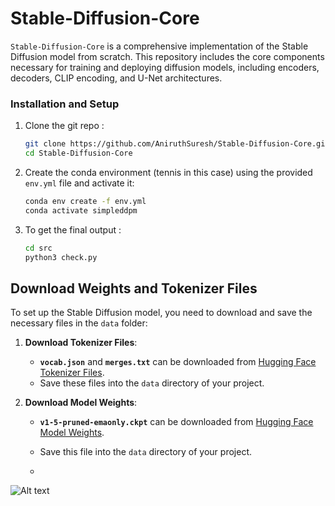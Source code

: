 # Stable-Diffusion-Core

`Stable-Diffusion-Core` is a comprehensive implementation of the Stable Diffusion model from scratch. This repository includes the core components necessary for training and deploying diffusion models, including encoders, decoders, CLIP encoding, and U-Net architectures.


### Installation and Setup

1. Clone the git repo :
   ```bash
   git clone https://github.com/AniruthSuresh/Stable-Diffusion-Core.git
   cd Stable-Diffusion-Core

2. Create the conda environment (tennis in this case) using the provided `env.yml` file and activate it:
   
   ```bash
   conda env create -f env.yml
   conda activate simpleddpm

3. To get the final output :
   ```bash
   cd src
   python3 check.py

## Download Weights and Tokenizer Files

To set up the Stable Diffusion model, you need to download and save the necessary files in the `data` folder:

1. **Download Tokenizer Files**:
    - **`vocab.json`** and **`merges.txt`** can be downloaded from [Hugging Face Tokenizer Files](https://huggingface.co/runwayml/stable-diffusion-v1-5/tree/main/tokenizer).
    - Save these files into the `data` directory of your project.

2. **Download Model Weights**:
    - **`v1-5-pruned-emaonly.ckpt`** can be downloaded from [Hugging Face Model Weights](https://huggingface.co/runwayml/stable-diffusion-v1-5/tree/main).
    - Save this file into the `data` directory of your project.
  
    - 
![Alt text]([https://example.com/path/to/image.jpg](https://github.com/AniruthSuresh/Stable-Diffusion-Core/blob/main/data/architecture.png))

